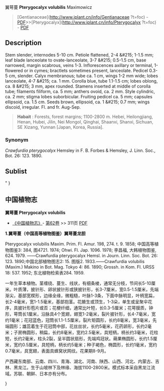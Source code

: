 翼萼蔓 **Pterygocalyx volubilis** Maximowicz

> [Gentianaceae](http://www.iplant.cn/info/Gentianaceae ?t=foc) - [PDF](http://iplant.cn/foc/pdf/Gentianaceae.pdf)>>[Pterygocalyx](http://www.iplant.cn/info/Pterygocalyx ?t=foc) - [PDF](http://www.iplant.cn/foc/pdf/Pterygocalyx.pdf)

## Description

Stem slender, internodes 5-10 cm. Petiole flattened, 2-4 &amp;#215; 1-1.5 mm; leaf blade lanceolate to ovate-lanceolate, 3-7 &amp;#215; 0.5-1.5 cm, base narrowed, margin scabrous, veins 1-3. Inflorescences axillary or terminal, 1-flowered or in cymes; bractlets sometimes present, lanceolate. Pedicel 0.3-5 cm, slender. Calyx membranous; tube ca. 1 cm, wings 1-2 mm wide; lobes lanceolate, 4-7 &amp;#215; ca. 1 mm. Corolla blue, tube 1.1-1.5 cm; lobes oblong, ca. 8 &amp;#215; 3 mm, apex rounded. Stamens inserted at middle of corolla tube; filaments filiform, ca. 5 mm; anthers ovoid, ca. 2 mm. Style cylindric, ca. 2 mm; stigma lobes suborbicular. Fruiting pedicel ca. 5 mm; capsules ellipsoid, ca. 1.5 cm. Seeds brown, ellipsoid, ca. 1 &amp;#215; 0.7 mm; wings discoid, irregular. Fl. and fr. Aug-Sep.

> **Habait** : 
> Forests, forest margins; 1100-2800 m. Hebei, Heilongjiang, Henan, Hubei, Jilin, Nei Mongol, Qinghai, Shaanxi, Shanxi, Sichuan, SE Xizang, Yunnan [Japan, Korea, Russia].

### Synonym
*Crawfurdia pterygocalyx* Hemsley in F. B. Forbes & Hemsley, J. Linn. Soc., Bot. 26: 123. 1890.

## Sublist
"
}
## 中国植物志

**翼萼蔓 Pterygocalyx volubilis**

* [《中国植物志》](http://www.iplant.cn/frps)- [第62卷](http://www.iplant.cn/frps/vol/62) >> 311页 [PDF](http://www.iplant.cn/frps/pdf/62/311.PDF)

**1.翼萼蔓（中国高等植物图鉴）翼萼蔓龙胆**

Pterygocalyx volubilis Maxim. Prim. Fl. Amur. 198, 274. t. 9. 1858; 中国高等植物图鉴3: 384, 图4721. 1974; Ohwi. Fl. Jap. 1096. 1978; 李昌福, 大韩植物图鉴, 624. 1979. ——Crawfurdia pterygocalyx Hemsl. in Journ. Linn. Soc. Bot. 26: 123. 1890;中国北部植物图志2: 15. 图版2. 1933.——Crawfurdia volubilis (Maxim.) Makino in Bot. Mag. Tokyo 4: 86. 1890; Grossh. in Kom. Fl. URSS 18: 537. 1952; 东北植物检索表284. 1959.

一年生草本植物。茎缠绕、蔓生、线状，有细条棱，通常无分枝，节间长5-10厘米。叶质薄，披针形、卵状披针形或狭披针形，长3-7厘米，宽0.5-1.5厘米，先端渐尖，基部宽楔形，边缘全缘，微粗糙，叶脉1-3条，下面中脉明显，叶柄宽扁，长2-4毫米，宽1-1.5毫米，基部抱茎。花腋生或顶生，1-3朵，单生或呈聚伞花序，具披针形苞片或否；花梗纤细，通常比叶短，长0.3-5厘米；花萼膜质，钟形，萼筒长1厘米，沿脉具4个宽翅，翅宽1-2毫米，裂片披针形，长4-7毫米，宽约1毫米；花冠蓝色，冠筒长1.1-1.5厘米，裂片矩圆形，长约8毫米，宽3毫米，先端圆形；雄蕊着生于花冠筒中部，花丝丝状，长约5毫米，花药卵形，长约2毫米；子房椭圆形，稍扁，长约8毫米，宽约2.5毫米，具短柄，柄长约3毫米，花柱短，长约2毫米，柱头2裂，呈半圆状扇形，先端鸡冠状。蒴果椭圆形，长约1.5厘米，宽约0.5厘米，具短柄，柄长约5毫米；种子褐色，椭圆形，长约1毫米，宽约0.7毫米，具宽翅，表面具蜂窝状网纹。花果期8-9月。

产西藏东南部、云南、四川、青海、湖北、河南、陕西、山西、河北、内蒙古、吉林、黑龙江。生于山坡林下及林缘、海拔1100-2800米。模式标本采自黑龙江流域。苏联、朝鲜、日本亦有分布。

}
